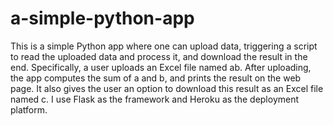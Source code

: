 # a-simple-python-app
This is a simple Python app where one can upload data, triggering a script to read the uploaded data and process it, and download the result in the end. Specifically, a user uploads an Excel file named ab. After uploading, the app computes the sum of a and b, and prints the result on the web page. It also gives the user an option to download this result as an Excel file named c. I use Flask as the framework and Heroku as the deployment platform.
